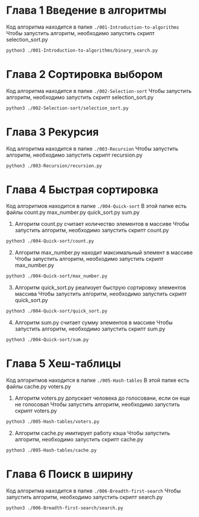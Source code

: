 # Глава 1 Введение в алгоритмы
Код алгоритма находится в папке `./001-Introduction-to-algorithms`
Чтобы запустить алгоритм, необходимо запустить скрипт selection_sort.py 
```bash
python3 ./001-Introduction-to-algorithms/binary_search.py 
```

# Глава 2 Сортировка выбором
Код алгоритма находится в папке `./002-Selection-sort`
Чтобы запустить алгоритм, необходимо запустить скрипт selection_sort.py 
```bash
python3 ./002-Selection-sort/selection_sort.py  
```

# Глава 3 Рекурсия
Код алгоритма находится в папке `./003-Recursion`
Чтобы запустить алгоритм, необходимо запустить скрипт recursion.py 
```bash
python3 ./003-Recursion/recursion.py 
```

# Глава 4 Быстрая сортировка 
Код алгоритмов находится в папке `./004-Quick-sort`
В этой папке есть файлы count.py max_number.py quick_sort.py sum.py

1) Алгоритм count.py считает количество элементов в массиве
Чтобы запустить алгоритм, необходимо запустить скрипт count.py 
```bash
python3 ./004-Quick-sort/count.py 
```

2) Алгоритм max_number.py находит максимальный элемент в массиве
Чтобы запустить алгоритм, необходимо запустить скрипт max_number.py 
```bash
python3 ./004-Quick-sort/max_number.py 
```

3) Алгоритм quick_sort.py реализует быструю сортировку элементов массива
Чтобы запустить алгоритм, необходимо запустить скрипт quick_sort.py 
```bash
python3 ./004-Quick-sort/quick_sort.py 
```

4) Алгоритм sum.py считает сумму элементов в массиве
Чтобы запустить алгоритм, необходимо запустить скрипт sum.py 
```bash
python3 ./004-Quick-sort/sum.py 
```
# Глава 5 Хеш-таблицы
Код алгоритмов находится в папке `./005-Hash-tables`
В этой папке есть файлы cache.py voters.py

1) Алгоритм voters.py допускает человека до голосовани, если он еще не голосовал
Чтобы запустить алгоритм, необходимо запустить скрипт voters.py 
```bash
python3 ./005-Hash-tables/voters.py 
```

2) Алгоритм cache.py имитирует работу кэша
Чтобы запустить алгоритм, необходимо запустить скрипт cache.py 
```bash
python3 ./005-Hash-tables/cache.py 
```
# Глава 6 Поиск в ширину 
Код алгоритма находится в папке `./006-Breadth-first-search`
Чтобы запустить алгоритм, необходимо запустить скрипт search.py 
```bash
python3 ./006-Breadth-first-search/search.py 
```
